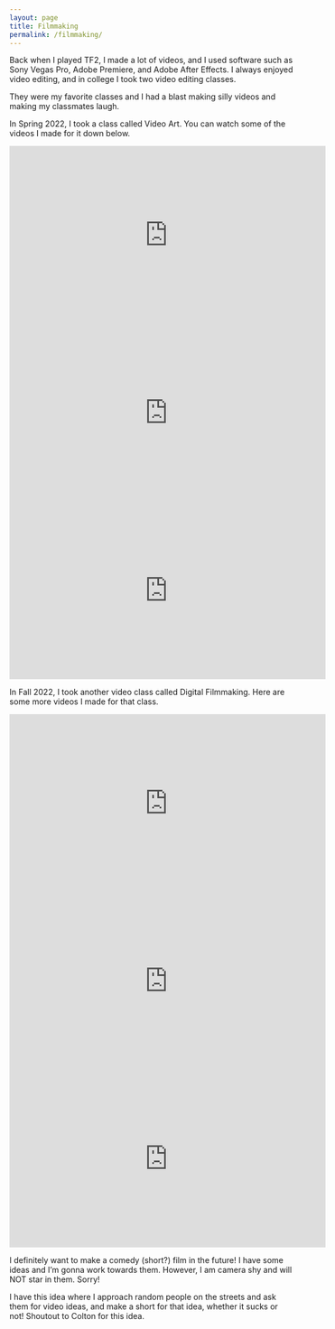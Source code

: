 ```yaml
---
layout: page
title: Filmmaking
permalink: /filmmaking/
---
```


Back when I played TF2, I made a lot of videos, and I used software such as Sony Vegas Pro, Adobe Premiere, and Adobe After Effects. I always enjoyed video editing, and in college I took two video editing classes.

They were my favorite classes and I had a blast making silly videos and making my classmates laugh.

In Spring 2022, I took a class called Video Art. You can watch some of the videos I made for it down below.

<iframe width="560" height="315" src="https://www.youtube.com/watch?v=WrgPWdSXhh4" title="Losing It" frameborder="0" allow="accelerometer; autoplay; clipboard-write; encrypted-media; gyroscope; picture-in-picture" allowfullscreen></iframe>

<iframe width="560" height="315" src="https://www.youtube.com/watch?v=LhfLuh3zo7w" title="Paradise" frameborder="0" allow="accelerometer; autoplay; clipboard-write; encrypted-media; gyroscope; picture-in-picture" allowfullscreen></iframe>

<iframe width="560" height="315" src="https://www.youtube.com/watch?v=q2rvdzeEvzE" title="Video Art Project 5" frameborder="0" allow="accelerometer; autoplay; clipboard-write; encrypted-media; gyroscope; picture-in-picture" allowfullscreen></iframe>

In Fall 2022, I took another video class called Digital Filmmaking. Here are some more videos I made for that class.

<iframe width="560" height="315" src="https://www.youtube.com/watch?v=92TfhX8MJTg" title="Brainstorming" frameborder="0" allow="accelerometer; autoplay; clipboard-write; encrypted-media; gyroscope; picture-in-picture" allowfullscreen></iframe>

<iframe width="560" height="315" src="https://www.youtube.com/watch?v=0_s_KwziAHQ" title="Exquisite Corpse Group 3" frameborder="0" allow="accelerometer; autoplay; clipboard-write; encrypted-media; gyroscope; picture-in-picture" allowfullscreen></iframe>

<iframe width="560" height="315" src="https://www.youtube.com/watch?v=4T4IYd3UZik" title=" Digital Filmmaking Final Project" frameborder="0" allow="accelerometer; autoplay; clipboard-write; encrypted-media; gyroscope; picture-in-picture" allowfullscreen></iframe>

I definitely want to make a comedy (short?) film in the future! I have some ideas and I’m gonna work towards them. However, I am camera shy and will NOT star in them. Sorry!

I have this idea where I approach random people on the streets and ask them for video ideas, and make a short for that idea, whether it sucks or not! Shoutout to Colton for this idea.

